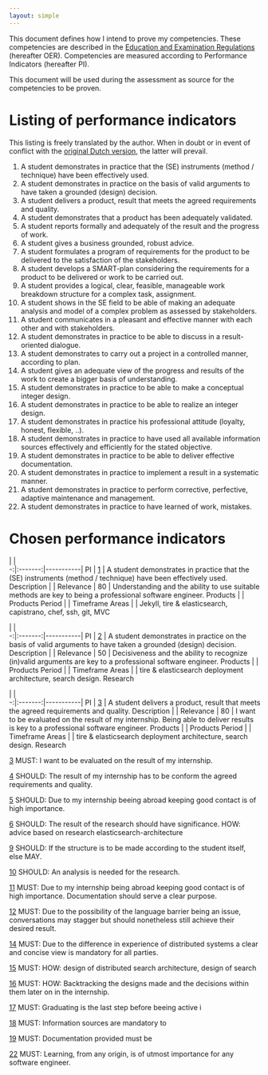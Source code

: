 ```yaml
---
layout: simple
---
```


This document defines how I intend to prove my competencies. These competencies are described in the [Education and Examination Regulations] (hereafter OER). Competencies are measured according to Performance Indicators (hereafter PI).

This document will be used during the assessment as source for the competencies to be proven.

# Listing of performance indicators
This listing is freely translated by the author. When in doubt or in event of conflict with the [original Dutch version], the latter will prevail.

<ol>
<li id="PI01" value="1">A student demonstrates in practice that the (SE) instruments (method / technique) have been effectively used.</li>
<li id="PI02" value="2">A student demonstrates in practice on the basis of valid arguments to have taken a grounded (design) decision.</li>
<li id="PI03" value="3">A student delivers a product, result that meets the agreed requirements and quality.</li>
<li id="PI04" value="4">A student demonstrates that a product has been adequately validated.</li>
<li id="PI05" value="5">A student reports formally and adequately of the result and the progress of work.</li>
<li id="PI06" value="6">A student gives a business grounded, robust advice.</li>
<li id="PI07" value="7">A student formulates a program of requirements for the product to be delivered to the satisfaction of the stakeholders.</li>
<li id="PI08" value="8">A student develops a SMART-plan considering the requirements for a product to be delivered or work to be carried out.</li>
<li id="PI09" value="9">A student provides a logical, clear, feasible, manageable work breakdown structure for a complex task, assignment.</li>
<li id="PI10" value="10">A student shows in the SE field to be able of making an adequate analysis and model of a complex problem as assessed by stakeholders.</li>
<li id="PI11" value="11">A student communicates in a pleasant and effective manner with each other and with stakeholders.</li>
<li id="PI12" value="12">A student demonstrates in practice to be able to discuss in a result-oriented dialogue.</li>
<li id="PI13" value="13">A student demonstrates to carry out a project in a controlled manner, according to plan.</li>
<li id="PI14" value="14">A student gives an adequate view of the progress and results of the work to create a bigger basis of understanding.</li>
<li id="PI15" value="15">A student demonstrates in practice to be able to make a conceptual integer design.</li>
<li id="PI16" value="16">A student demonstrates in practice to be able to realize an integer design.</li>
<li id="PI17" value="17">A student demonstrates in practice his professional attitude (loyalty, honest, flexible, ..).</li>
<li id="PI18" value="18">A student demonstrates in practice to have used all available information sources effectively and efficiently for the stated objective.</li>
<li id="PI19" value="19">A student demonstrates in practice to be able to deliver effective documentation.</li>
<li id="PI20" value="20">A student demonstrates in practice to implement a result in a systematic manner.</li>
<li id="PI21" value="21">A student demonstrates in practice to perform corrective, perfective, adaptive maintenance and management.</li>
<li id="PI22" value="22">A student demonstrates in practice to have learned of work, mistakes.</li>
</ol>

# Chosen performance indicators

  |         |                                                                                       
-:|:-------:|-----------|
PI          | [1][PI01] | A student demonstrates in practice that the (SE) instruments (method / technique) have been effectively used.
Description |           | 
Relevance   | 80        | Understanding and the ability to use suitable methods are key to being a professional software engineer.
Products    |           | Products
Period      |           | Timeframe
Areas       |           | Jekyll, tire & elasticsearch, capistrano, chef, ssh, git, MVC



  |         |                                                                                       
-:|:-------:|-----------|
PI          | [2][PI02] | A student demonstrates in practice on the basis of valid arguments to have taken a grounded (design) decision.
Description |           | 
Relevance   | 50        | Decisiveness and the ability to recognize (in)valid arguments are key to a professional software engineer.
Products    |           | Products
Period      |           | Timeframe
Areas       |           | tire & elasticsearch deployment architecture, search design. Research

  |         |                                                                                       
-:|:-------:|-----------|
PI          | [3][PI03] | A student delivers a product, result that meets the agreed requirements and quality.
Description |           | 
Relevance   | 80        | I want to be evaluated on the result of my internship. Being able to deliver results is key to a professional software engineer.
Products    |           | Products
Period      |           | Timeframe
Areas       |           | tire & elasticsearch deployment architecture, search design. Research

[3][PI03]
    MUST:   I want to be evaluated on the result of my internship.

[4][PI04]
    SHOULD: The result of my internship has to be conform the agreed requirements and quality.

[5][PI05]
    SHOULD: Due to my internship beeing abroad keeping good contact is of high importance.

[6][PI06]
    SHOULD: The result of the research should have significance.
    HOW:    advice based on research elasticsearch-architecture

[9][PI09]
    SHOULD: If the structure is to be made according to the student itself, else MAY.

[10][PI10]
    SHOULD: An analysis is needed for the research.

[11][PI11]
    MUST:   Due to my internship being abroad keeping good contact is of high importance. Documentation should serve a clear purpose.

[12][PI12]
    MUST:   Due to the possibility of the language barrier being an issue, conversations may stagger but should nonetheless still achieve their desired result.

[14][PI14]
    MUST:   Due to the difference in experience of distributed systems a clear and concise view is mandatory for all parties.

[15][PI15]
    MUST:
    HOW:    design of distributed search architecture, design of search

[16][PI16]
    MUST:
    HOW:    Backtracking the designs made and the decisions within them later on in the internship.

[17][PI17]
    MUST:   Graduating is the last step before beeing active i

[18][PI18]
    MUST:   Information sources are mandatory to 

[19][PI19]
    MUST:   Documentation provided must be 

[22][PI22]
    MUST:   Learning, from any origin, is of utmost importance for any software engineer.

[original Dutch version]: #REF-DUTCH-PI
[Education and Examination Regulations]: http://infonet.hszuyd.nl/files/usr_beumersjpa/Opleidingsregelingen%20I/OER%20I%20en%20TI%202012-2013.pdf
[PI01]: #PI01
[PI02]: #PI02
[PI03]: #PI03
[PI04]: #PI04
[PI05]: #PI05
[PI06]: #PI06
[PI07]: #PI07
[PI08]: #PI08
[PI09]: #PI09
[PI10]: #PI10
[PI11]: #PI11
[PI12]: #PI12
[PI13]: #PI13
[PI14]: #PI14
[PI15]: #PI15
[PI16]: #PI16
[PI17]: #PI17
[PI18]: #PI18
[PI19]: #PI19
[PI20]: #PI20
[PI21]: #PI21
[PI22]: #PI22